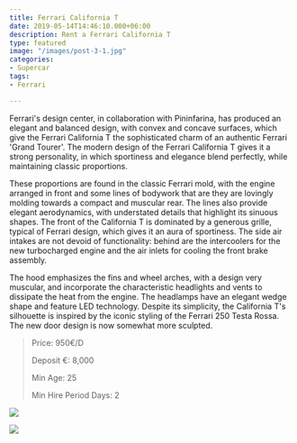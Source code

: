 ```yaml
---
title: Ferrari California T
date: 2019-05-14T14:46:10.000+06:00
description: Rent a Ferrari California T
type: featured
image: "/images/post-3-1.jpg"
categories:
- Supercar
tags:
- Ferrari

---
```

Ferrari's design center, in collaboration with Pininfarina, has produced an elegant and balanced design, with convex and concave surfaces, which give the Ferrari California T the sophisticated charm of an authentic Ferrari 'Grand Tourer'. The modern design of the Ferrari California T gives it a strong personality, in which sportiness and elegance blend perfectly, while maintaining classic proportions. 

These proportions are found in the classic Ferrari mold, with the engine arranged in front and some lines of bodywork that are they are lovingly molding towards a compact and muscular rear. The lines also provide elegant aerodynamics, with understated details that highlight its sinuous shapes. The front of the California T is dominated by a generous grille, typical of Ferrari design, which gives it an aura of sportiness. The side air intakes are not devoid of functionality: behind are the intercoolers for the new turbocharged engine and the air inlets for cooling the front brake assembly. 

The hood emphasizes the fins and wheel arches, with a design very muscular, and incorporate the characteristic headlights and vents to dissipate the heat from the engine. The headlamps have an elegant wedge shape and feature LED technology. Despite its simplicity, the California T's silhouette is inspired by the iconic styling of the Ferrari 250 Testa Rossa. The new door design is now somewhat more sculpted.

> Price: 950€/D
>
> Deposit €: 8,000
>
> Min Age: 25
>
> Min Hire Period Days: 2

![](/images/ferrari-california-t_large-a1.jpg)

[![](/images/boton.png)](/contac)